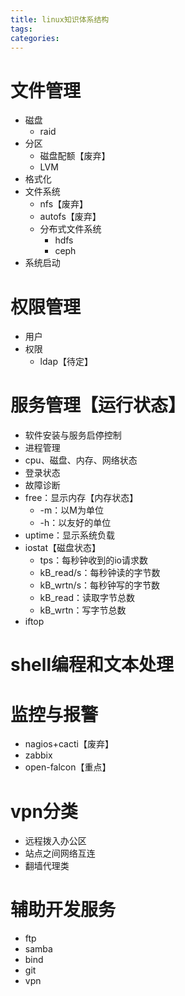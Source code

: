 ```yaml
---
title: linux知识体系结构
tags:
categories:
---
```

# 文件管理
* 磁盘
    - raid
* 分区
    - 磁盘配额【废弃】
    - LVM
* 格式化
* 文件系统
    - nfs【废弃】
    - autofs【废弃】
    - 分布式文件系统
        + hdfs
        + ceph
* 系统启动

# 权限管理
* 用户
* 权限
    - ldap【待定】

# 服务管理【运行状态】
* 软件安装与服务启停控制
* 进程管理
* cpu、磁盘、内存、网络状态
* 登录状态
* 故障诊断
* free：显示内存【内存状态】
    - -m：以M为单位
    - -h：以友好的单位
* uptime：显示系统负载
* iostat【磁盘状态】
    - tps：每秒钟收到的io请求数
    - kB_read/s：每秒钟读的字节数
    - kB_wrtn/s：每秒钟写的字节数
    - kB_read：读取字节总数
    - kB_wrtn：写字节总数
* iftop

# shell编程和文本处理

# 监控与报警
* nagios+cacti【废弃】
* zabbix
* open-falcon【重点】

# vpn分类
* 远程拨入办公区
* 站点之间网络互连
* 翻墙代理类

# 辅助开发服务
* ftp
* samba
* bind
* git
* vpn
